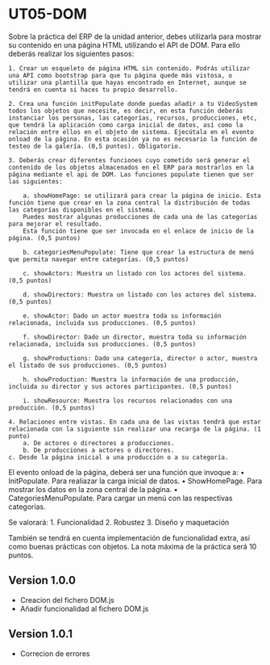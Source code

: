 # UT05-DOM

Sobre la práctica del ERP de la unidad anterior, debes utilizarla para mostrar su contenido en una página HTML utilizando el API de DOM. Para ello deberás realizar los siguientes pasos:

    1. Crear un esqueleto de página HTML sin contenido. Podrás utilizar una API como bootstrap para que tu página quede más vistosa, o utilizar una plantilla que hayas encontrado en Internet, aunque se tendrá en cuenta si haces tu propio desarrollo.

    2. Crea una función initPopulate donde puedas añadir a tu VideoSystem todos los objetos que necesite, es decir, en esta función deberás instanciar los personas, las categorías, recursos, producciones, etc, que tendrá la aplicación como carga inicial de datos, así como la relación entre ellos en el objeto de sistema. Ejecútala en el evento onload de la página. En esta ocasión ya no es necesario la función de testeo de la galería. (0,5 puntos). Obligatorio.

    3. Deberás crear diferentes funciones cuyo cometido será generar el contenido de los objetos almacenados en el ERP para mostrarlos en la página mediante el api de DOM. Las funciones populate tienen que ser las siguientes:

        a. showHomePage: se utilizará para crear la página de inicio. Esta función tiene que crear en la zona central la distribución de todas las categorías disponibles en el sistema.
        Puedes mostrar algunas producciones de cada una de las categorías para mejorar el resultado.
        Esta función tiene que ser invocada en el enlace de inicio de la página. (0,5 puntos)

        b. categoriesMenuPopulate: Tiene que crear la estructura de menú que permita navegar entre categorías. (0,5 puntos)

        c. showActors: Muestra un listado con los actores del sistema. (0,5 puntos)

        d. showDirectors: Muestra un listado con los actores del sistema. (0,5 puntos)

        e. showActor: Dado un actor muestra toda su información relacionada, incluida sus producciones. (0,5 puntos)

        f. showDirector: Dado un director, muestra toda su información relacionada, incluida sus producciones. (0,5 puntos)

        g. showProductions: Dado una categoría, director o actor, muestra el listado de sus producciones. (0,5 puntos)

        h. showProduction: Muestra la información de una producción, incluida su director y sus actores participantes. (0,5 puntos)

        i. showResource: Muestra los recursos relacionados con una producción. (0,5 puntos)
        
    4. Relaciones entre vistas. En cada una de las vistas tendrá que estar relacionada con la siguiente sin realizar una recarga de la página. (1 punto)
        a. De actores o directores a producciones.
        b. De producciones a actores o directores.
    c. Desde la página inicial a una producción o a su categoría.

El evento onload de la página, deberá ser una función que invoque a:
    • InitPopulate. Para realiazar la carga inicial de datos.
    • ShowHomePage. Para mostrar los datos en la zona central de la página.
    • CategoriesMenuPopulate. Para cargar un menú con las respectivas categorías.

Se valorará:
    1. Funcionalidad
    2. Robustez
    3. Diseño y maquetación

También se tendrá en cuenta implementación de funcionalidad extra, así como buenas prácticas con objetos.
La nota máxima de la práctica será 10 puntos.

## Version 1.0.0
 - Creacion del fichero DOM.js
 - Añadir funcionalidad al fichero DOM.js

## Version 1.0.1
 - Correcion de errores